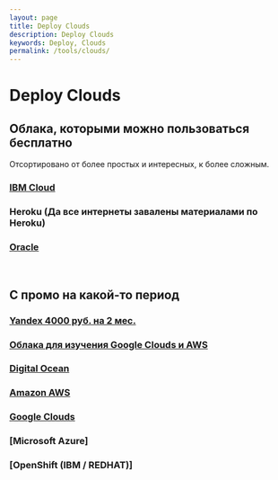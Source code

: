 ```yaml
---
layout: page
title: Deploy Clouds
description: Deploy Clouds
keywords: Deploy, Clouds
permalink: /tools/clouds/
---
```


# Deploy Clouds

## Облака, которыми можно пользоваться бесплатно

Отсортировано от более простых и интересных, к более сложным.

### [IBM Cloud](/tools/clouds/ibm/)

### Heroku (Да все интернеты завалены материалами по Heroku)

### [Oracle](/tools/clouds/oracle/free-tier/)

<br/>

## С промо на какой-то период

### [Yandex 4000 руб. на 2 мес.](/tools/clouds/yandex/)

### [Облака для изучения Google Clouds и AWS](/tools/clouds/qwiklabs/)

### [Digital Ocean](/tools/clouds/digital-ocean/)

### [Amazon AWS](/tools/clouds/aws/)

### [Google Clouds](/tools/clouds/google/)

### [Microsoft Azure]

### [OpenShift (IBM / REDHAT)]
